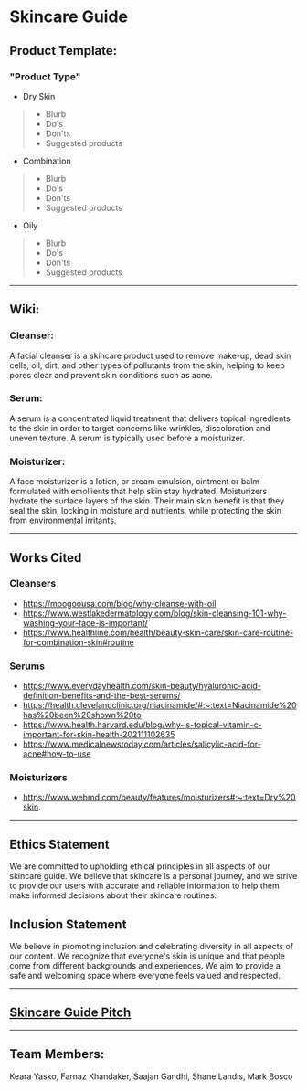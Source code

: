 # Skincare Guide

## **Product Template:**
### "Product Type"
* Dry Skin
> * Blurb  
> * Do's   
> * Don'ts
> * Suggested products
* Combination
> * Blurb  
> * Do's   
> * Don'ts
> * Suggested products
* Oily
> * Blurb  
> * Do's   
> * Don'ts
> * Suggested products
*** 
## **Wiki:**
### Cleanser:
A facial cleanser is a skincare product used to remove make-up, dead skin cells, oil, dirt, and other types of pollutants from the skin, helping to keep pores clear and prevent skin conditions such as acne.

### Serum:
A serum is a concentrated liquid treatment that delivers topical ingredients to the skin in order to target concerns like wrinkles, discoloration and uneven texture. A serum is typically used before a moisturizer.

### Moisturizer:
A face moisturizer is a lotion, or cream emulsion, ointment or balm formulated with emollients that help skin stay hydrated. Moisturizers hydrate the surface layers of the skin. Their main skin benefit is that they seal the skin, locking in moisture and nutrients, while protecting the skin from environmental irritants.

***
## **Works Cited**
### Cleansers
* https://moogoousa.com/blog/why-cleanse-with-oil
* https://www.westlakedermatology.com/blog/skin-cleansing-101-why-washing-your-face-is-important/
* https://www.healthline.com/health/beauty-skin-care/skin-care-routine-for-combination-skin#routine

### Serums
* https://www.everydayhealth.com/skin-beauty/hyaluronic-acid-definition-benefits-and-the-best-serums/ 
* https://health.clevelandclinic.org/niacinamide/#:~:text=Niacinamide%20has%20been%20shown%20to 
* https://www.health.harvard.edu/blog/why-is-topical-vitamin-c-important-for-skin-health-202111102635
* https://www.medicalnewstoday.com/articles/salicylic-acid-for-acne#how-to-use   

### Moisturizers
* https://www.webmd.com/beauty/features/moisturizers#:~:text=Dry%20skin. 

****

## Ethics Statement
We are committed to upholding ethical principles in all aspects of our skincare guide. We believe that skincare is a personal journey, and we strive to provide our users with accurate and reliable information to help them make informed decisions about their skincare routines.

## Inclusion Statement
We believe in promoting inclusion and celebrating diversity in all aspects of our content. We recognize that everyone's skin is unique and that people come from different backgrounds and experiences. We aim to provide a safe and welcoming space where everyone feels valued and respected.

***

## [Skincare Guide Pitch](https://github.com/MAB688/elevator-pitch-skincare)

***

## Team Members:
Keara Yasko, Farnaz Khandaker, Saajan Gandhi, Shane Landis, Mark Bosco 
